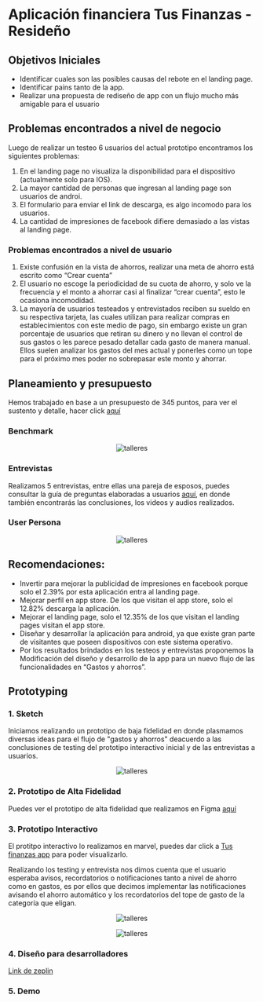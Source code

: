 # Aplicación financiera Tus Finanzas - Resideño

## Objetivos Iniciales

* Identificar cuales son las posibles causas del rebote en el landing page.
* Identificar pains tanto de la app.
* Realizar una propuesta de rediseño de app con un flujo mucho más amigable para el usuario

## Problemas encontrados a nivel de negocio 
Luego de realizar un testeo 6 usuarios del actual prototipo encontramos los siguientes problemas:

1. En el landing page no visualiza la disponibilidad para el dispositivo (actualmente solo para IOS).
2. La mayor cantidad de personas que ingresan al landing page son usuarios de androi.
3. El formulario para enviar el link de descarga, es algo incomodo para los usuarios.
4. La cantidad de impresiones de facebook difiere demasiado a las vistas al landing page.

### Problemas encontrados a nivel de usuario

1. Existe confusión en la vista de ahorros, realizar una meta de ahorro está escrito como “Crear cuenta”
2. El usuario no escoge la periodicidad de su cuota de ahorro, y solo ve la frecuencia y el monto a ahorrar casi al finalizar “crear cuenta”, esto le ocasiona incomodidad.
3. La mayoría de usuarios testeados y entrevistados reciben su sueldo en su respectiva tarjeta, las cuales utilizan para realizar compras en establecimientos con este medio de pago, sin embargo existe un gran porcentaje de usuarios que retiran su dinero y no llevan el control de sus gastos o les parece pesado detallar cada gasto de manera manual. Ellos suelen analizar los gastos del mes actual y ponerles como un tope para el próximo mes poder no sobrepasar este monto y ahorrar.

## Planeamiento y presupuesto
Hemos trabajado en base a un presupuesto de 345 puntos, para ver el sustento y detalle, hacer click [aquí](https://docs.google.com/spreadsheets/d/1iTTE4I9BoogeJpxasQy6_O3esUpVbxuLFGqa4HDFR6U/edit)

### Benchmark

<p align = "center"><img src="benchmarck.png " alt="talleres" border="0"></p>

### Entrevistas

Realizamos 5 entrevistas, entre ellas una pareja de esposos, puedes consultar la guía de preguntas elaboradas a usuarios [aquí](https://drive.google.com/drive/folders/1qaPnOur8W1crgtfNnjKHyNUSoNZ3Ajzp), en donde también encontrarás las conclusiones, los videos y audios realizados.

### User Persona

<p align = "center"><img src="userPersona.png " alt="talleres" border="0"></p>


## Recomendaciones:
* Invertir para mejorar la publicidad de impresiones en facebook porque solo el 2.39% por esta aplicación entra al landing page.
* Mejorar perfil en app store. De los que visitan el app store, solo el 12.82% descarga la aplicación. 
* Mejorar el landing page, solo el 12.35% de los que visitan el landing pages visitan el app store.
* Diseñar y desarrollar la aplicación para android, ya que existe gran parte de visitantes que poseen dispositivos con este sistema operativo.
* Por los resultados brindados en los testeos y entrevistas proponemos la Modificación del diseño y desarrollo de la app para un nuevo flujo de las funcionalidades en  “Gastos y ahorros”.


## Prototyping
 
### 1. Sketch
Iniciamos realizando un prototipo de baja fidelidad en donde plasmamos diversas ideas para el flujo de "gastos y ahorros" deacuerdo a las conclusiones de testing del prototipo interactivo inicial y de las entrevistas a usuarios.

<p align = "center"><img src="skecth.jpg " alt="talleres" border="0"></p>

### 2. Prototipo de Alta Fidelidad

Puedes ver el prototipo de alta fidelidad que realizamos en Figma [aquí](https://www.figma.com/file/cx9Bb3rkGkGoo130qJ8nor/proyecto-Tus-Finanzas-App-redise%C3%B1o?node-id=0%3A1)


### 3. Prototipo Interactivo

El protitpo interactivo lo realizamos en marvel, puedes dar click a [Tus finanzas app](https://marvelapp.com/5j3hbj9/screen/48324252) para poder visualizarlo.

Realizando los testing y entrevista nos dimos cuenta que el usuario esperaba avisos, recordatorios o notificaciones tanto a nivel de ahorro como en gastos, es por ellos que decimos implementar las notificaciones avisando el ahorro automático y los recordatorios del tope de gasto de la categoría que eligan.

<p align = "center"><img src="notificacion.png " alt="talleres" border="0"></p>

<p align = "center"><img src="notificacion1.png" alt="talleres" border="0"></p>


### 4. Diseño para desarrolladores

[Link de zeplin](https://zpl.io/VQE3Qjk)

### 5. Demo



